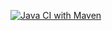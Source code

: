 [![Java CI with Maven](https://github.com/BasePractice/solid-oop/actions/workflows/maven.yml/badge.svg)](https://github.com/BasePractice/solid-oop/actions/workflows/maven.yml)
